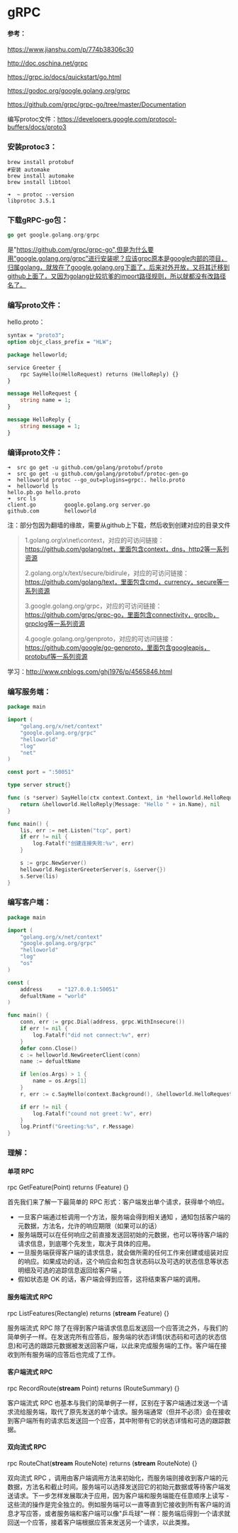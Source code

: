# gRPC

#### 参考：

https://www.jianshu.com/p/774b38306c30

http://doc.oschina.net/grpc

https://grpc.io/docs/quickstart/go.html

https://godoc.org/google.golang.org/grpc

https://github.com/grpc/grpc-go/tree/master/Documentation

编写protoc文件：https://developers.google.com/protocol-buffers/docs/proto3

### 安装protoc3：

```shell
brew install protobuf
#安装 automake
brew install automake
brew install libtool

➜  ~ protoc --version
libprotoc 3.5.1
```



### 下载gRPC-go包：

```go
go get google.golang.org/grpc
```

是"https://github.com/grpc/grpc-go",但是为什么要用“google.golang.org/grpc”进行安装呢？应该grpc原本是google内部的项目，归属golang，就放在了google.golang.org下面了，后来对外开放，又将其迁移到github上面了，又因为golang比较坑爹的import路径规则，所以就都没有改路径名了。

### 编写proto文件：

hello.proto：

```protobuf
syntax = "proto3";
option objc_class_prefix = "HLW";

package helloworld;

service Greeter {
    rpc SayHello(HelloRequest) returns (HelloReply) {}
}

message HelloRequest {
    string name = 1;
}

message HelloReply {
    string message = 1;
}
```

### 编译proto文件：

```shell
➜  src go get -u github.com/golang/protobuf/proto
➜  src go get -u github.com/golang/protobuf/protoc-gen-go
➜  helloworld protoc --go_out=plugins=grpc:. hello.proto 
➜  helloworld ls
hello.pb.go hello.proto
➜  src ls
client.go         google.golang.org server.go
github.com        helloworld
```

注：部分包因为翻墙的缘故，需要从github上下载，然后收到创建对应的目录文件

> 1.golang.org\x\net\context，对应的可访问链接：https://github.com/golang/net，里面包含context，dns，http2等一系列资源
>
> 2.golang.org/x/text/secure/bidirule，对应的可访问链接：https://github.com/golang/text，里面包含cmd，currency，secure等一系列资源
>
> 3.google.golang.org/grpc，对应的可访问链接：https://github.com/grpc/grpc-go，里面包含connectivity，grpclb，grpclog等一系列资源
>
> 4.google.golang.org/genproto，对应的可访问链接：https://github.com/google/go-genproto，里面包含googleapis，protobuf等一系列资源

学习：http://www.cnblogs.com/ghj1976/p/4565846.html

### 编写服务端：

```go
package main

import (
	"golang.org/x/net/context"
	"google.golang.org/grpc"
	"helloworld"
	"log"
	"net"
)

const port = ":50051"

type server struct{}

func (s *server) SayHello(ctx context.Context, in *helloworld.HelloRequest) (*helloworld.HelloReply, error) {
	return &helloworld.HelloReply{Message: "Hello " + in.Name}, nil
}

func main() {
	lis, err := net.Listen("tcp", port)
	if err != nil {
		log.Fatalf("创建连接失败:%v", err)
	}

	s := grpc.NewServer()
	helloworld.RegisterGreeterServer(s, &server{})
	s.Serve(lis)
}

```

### 编写客户端：

```go
package main

import (
	"golang.org/x/net/context"
	"google.golang.org/grpc"
	"helloworld"
	"log"
	"os"
)

const (
	address     = "127.0.0.1:50051"
	defualtName = "world"
)

func main() {
	conn, err := grpc.Dial(address, grpc.WithInsecure())
	if err != nil {
		log.Fatalf("did not connect:%v", err)
	}
	defer conn.Close()
	c := helloworld.NewGreeterClient(conn)
	name := defualtName

	if len(os.Args) > 1 {
		name = os.Args[1]
	}
	r, err := c.SayHello(context.Background(), &helloworld.HelloRequest{Name: name})

	if err != nil {
		log.Fatalf("cound not greet：%v", err)
	}
	log.Printf("Greeting:%s", r.Message)
}

```



### 理解：

#### 单项 RPC

rpc GetFeature(Point) returns (Feature) {}

首先我们来了解一下最简单的 RPC 形式：客户端发出单个请求，获得单个响应。

- 一旦客户端通过桩调用一个方法，服务端会得到相关通知 ，通知包括客户端的元数据，方法名，允许的响应期限（如果可以的话）
- 服务端既可以在任何响应之前直接发送回初始的元数据，也可以等待客户端的请求信息，到底哪个先发生，取决于具体的应用。
- 一旦服务端获得客户端的请求信息，就会做所需的任何工作来创建或组装对应的响应。如果成功的话，这个响应会和包含状态码以及可选的状态信息等状态明细及可选的追踪信息返回给客户端 。
- 假如状态是 OK 的话，客户端会得到应答，这将结束客户端的调用。

#### 服务端流式 RPC

rpc ListFeatures(Rectangle) returns (**stream** Feature) {}

服务端流式 RPC 除了在得到客户端请求信息后发送回一个应答流之外，与我们的简单例子一样。在发送完所有应答后，服务端的状态详情(状态码和可选的状态信息)和可选的跟踪元数据被发送回客户端，以此来完成服务端的工作。客户端在接收到所有服务端的应答后也完成了工作。

#### 客户端流式 RPC

rpc RecordRoute(**stream** Point) returns (RouteSummary) {}

客户端流式 RPC 也基本与我们的简单例子一样，区别在于客户端通过发送一个请求流给服务端，取代了原先发送的单个请求。服务端通常（但并不必须）会在接收到客户端所有的请求后发送回一个应答，其中附带有它的状态详情和可选的跟踪数据。

#### 双向流式 RPC

rpc RouteChat(**stream** RouteNote) returns (**stream** RouteNote) {}

双向流式 RPC ，调用由客户端调用方法来初始化，而服务端则接收到客户端的元数据，方法名和截止时间。服务端可以选择发送回它的初始元数据或等待客户端发送请求。下一步怎样发展取决于应用，因为客户端和服务端能在任意顺序上读写 - 这些流的操作是完全独立的。例如服务端可以一直等直到它接收到所有客户端的消息才写应答，或者服务端和客户端可以像"乒乓球"一样：服务端后得到一个请求就回送一个应答，接着客户端根据应答来发送另一个请求，以此类推。